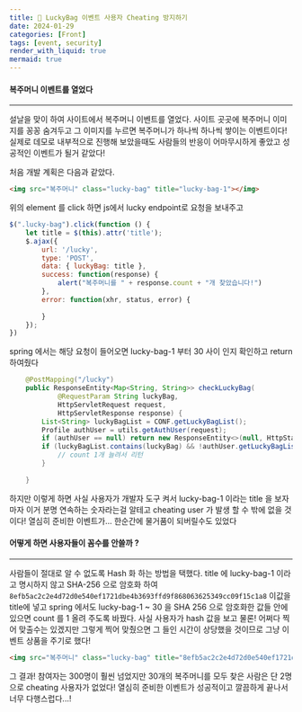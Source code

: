 ```yaml
---
title: 💎 LuckyBag 이벤트 사용자 Cheating 방지하기
date: 2024-01-29
categories: [Front]
tags: [event, security]
render_with_liquid: true
mermaid: true
---
```

#### 복주머니 이벤트를 열었다
---
설날을 맞이 하여 사이트에서 복주머니 이벤트를 열었다. 사이트 곳곳에 복주머니 이미지를 꽁꽁 숨겨두고 그 이미지를 누르면 복주머니가 하나씩 하나씩 쌓이는 이벤트이다! 실제로 데모로 내부적으로 진행해 보았을때도 사람들의 반응이 어마무시하게 좋았고 성공적인 이벤트가 될거 같았다!

처음 개발 계획은 다음과 같았다.

```html
<img src="복주머니" class="lucky-bag" title="lucky-bag-1"></img>
```

위의 element 를 click 하면
js에서 lucky endpoint로 요청을 보내주고 

```js
$(".lucky-bag").click(function () {
	let title = $(this).attr('title');
	$.ajax({
		url: '/lucky',
		type: 'POST',
		data: { luckyBag: title },
		success: function(response) {
			alert("복주머니를 " + response.count + "개 찾았습니다!")
		},
		error: function(xhr, status, error) {
			
		}
	});
})
```

spring 에서는 해당 요청이 들어오면 lucky-bag-1 부터 30 사이 인지 확인하고 return 하여줬다

```java
	@PostMapping("/lucky")
    public ResponseEntity<Map<String, String>> checkLuckyBag(
            @RequestParam String luckyBag,
            HttpServletRequest request,
            HttpServletResponse response) {
        List<String> luckyBagList = CONF.getLuckyBagList();
        Profile authUser = utils.getAuthUser(request);
        if (authUser == null) return new ResponseEntity<>(null, HttpStatus.FORBIDDEN);
        if (luckyBagList.contains(luckyBag) && !authUser.getLuckyBagList().contains(luckyBag)) {
	        // count 1개 늘려서 리턴
        }
        
    }
```

하지만 이렇게 하면 사실 사용자가 개발자 도구 켜서 lucky-bag-1 이라는 title 을 보자마자 이거 분명 연속하는 숫자라는걸 알테고 cheating user 가 발생 할 수 밖에 없을 것이다! 열심히 준비한 이벤트가... 한순간에 물거품이 되버릴수도 있었다

#### 어떻게 하면 사용자들이 꼼수를 안쓸까 ?
---
사람들이 절대로 알 수 없도록 Hash 화 하는 방법을 택했다. 
title 에 lucky-bag-1 이라고 명시하지 않고 SHA-256 으로 암호화 하여 
`8efb5ac2c2e4d72d0e540ef1721dbe4b3693ffd9f868063625349cc09f15c1a8` 이값을 title에 넣고 spring 에서도 lucky-bag-1 ~ 30 을 SHA 256 으로 암호화한 값들 안에 있으면 count 를 1 올려 주도록 바꿨다. 사실 사용자가 hash 값을 보고 물론! 어쩌다 찍어 맞출수는 있겠지만 그렇게 찍어 맞췄으면 그 들인 시간이 상당했을 것이므로 그냥 이벤트 상품을 주기로 했다!

```html
<img src="복주머니" class="lucky-bag" title="8efb5ac2c2e4d72d0e540ef1721dbe4b3693ffd9f868063625349cc09f15c1a8"/>
```

그 결과! 참여자는 300명이 훨씬 넘었지만 30개의 복주머니를 모두 찾은 사람은 단 2명으로 cheating 사용자가 없었다! 열심히 준비한 이벤트가 성공적이고 깔끔하게 끝나서 너무 다행스럽다...!